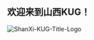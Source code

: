 <h2 stype="font-weight: 700; text-align: center;">欢迎来到山西KUG！</h2>

![ShanXi-KUG-Title-Logo](https://github.com/user-attachments/assets/d3f8b303-5f7a-43c2-8503-774caff6b282)

